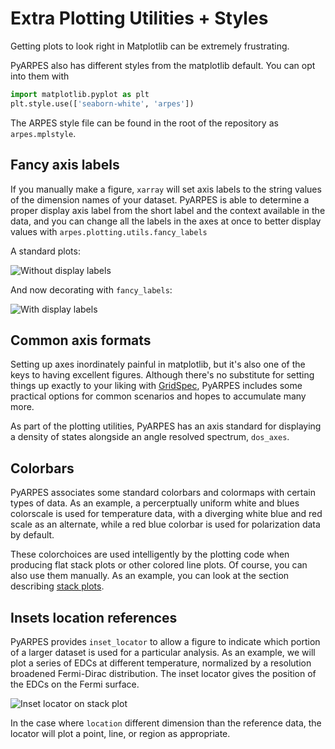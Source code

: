 # Extra Plotting Utilities + Styles

Getting plots to look right in Matplotlib can be extremely frustrating.

PyARPES also has different styles from the matplotlib default. You can opt into them with

```python
import matplotlib.pyplot as plt
plt.style.use(['seaborn-white', 'arpes'])
``` 

The ARPES style file can be found in the root of the repository as `arpes.mplstyle`.

## Fancy axis labels

If you manually make a figure, `xarray` will set axis labels to the string values of the dimension 
names of your dataset. PyARPES is able to determine a proper display axis label from the short label and 
the context available in the data, and you can change all the labels in the axes at once to better display 
values with `arpes.plotting.utils.fancy_labels`

A standard plots:

![Without display labels](/static/standard-labels.png)

And now decorating with `fancy_labels`:

![With display labels](/static/fancy-labels.png)

## Common axis formats

Setting up axes inordinately painful in matplotlib, but it's also one of the 
keys to having excellent figures. Although there's no substitute for setting 
things up exactly to your liking with [GridSpec](https://matplotlib.org/users/gridspec.html),
PyARPES includes some practical options for common scenarios and hopes to 
accumulate many more. 

As part of the plotting utilities, PyARPES has an axis standard for 
displaying a density of states alongside an angle resolved spectrum, `dos_axes`. 

## Colorbars

PyARPES associates some standard colorbars and colormaps with certain types of data. 
As an example, a percerptually uniform white and blues colorscale is used for
temperature data, with a diverging white blue and red scale as an alternate, while a
red blue colorbar is used for polarization data by default.

These colorchoices are used intelligently by the plotting code when producing 
flat stack plots or other colored line plots. Of course, you can 
also use them manually. As an example, you can look at the section describing 
[stack plots](/stack-plots).


## Insets location references

PyARPES provides `inset_locator` to allow a figure to indicate which portion of a 
larger dataset is used for a particular analysis. As an example, we will 
plot a series of EDCs at different temperature, normalized by a resolution
broadened Fermi-Dirac distribution. The inset locator gives the position of the EDCs on
the Fermi surface. 

![Inset locator on stack plot](static/inset-locator.png)

In the case where `location` different dimension than the reference data, the locator 
will plot a point, line, or region as appropriate.